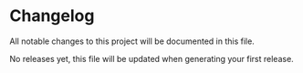 # Changelog

All notable changes to this project will be documented in this file.

No releases yet, this file will be updated when generating your first release.

